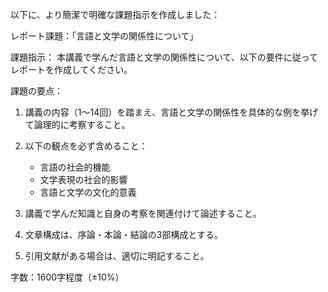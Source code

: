 以下に、より簡潔で明確な課題指示を作成しました：

レポート課題：「言語と文学の関係性について」

課題指示：
本講義で学んだ言語と文学の関係性について、以下の要件に従ってレポートを作成してください。

課題の要点：
1. 講義の内容（1〜14回）を踏まえ、言語と文学の関係性を具体的な例を挙げて論理的に考察すること。

2. 以下の観点を必ず含めること：
   - 言語の社会的機能
   - 文学表現の社会的影響
   - 言語と文学の文化的意義

3. 講義で学んだ知識と自身の考察を関連付けて論述すること。

4. 文章構成は、序論・本論・結論の3部構成とする。

5. 引用文献がある場合は、適切に明記すること。

字数：1600字程度（±10%）